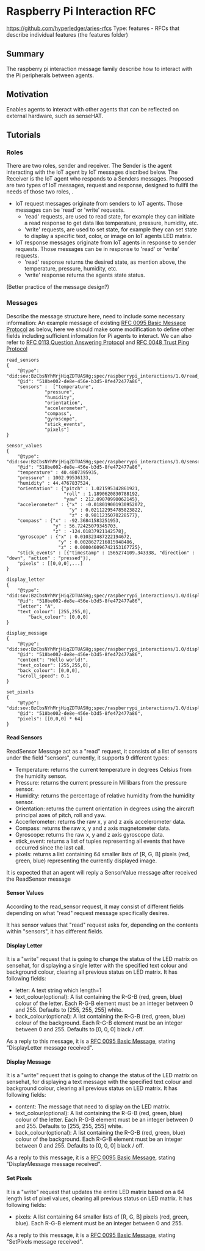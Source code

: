  # Raspberry Pi Interaction RFC
 
 https://github.com/hyperledger/aries-rfcs
 Type: features - RFCs that describe individual features (the features folder)
 
 ## Summary 
 
 The raspberry pi interaction message family describe how to interact with the Pi peripherals between agents.
 
 
 ## Motivation
 
 Enables agents to interact with other agents that can be reflected on external hardware, such as senseHAT.
 
 ## Tutorials
 
 ### Roles 
 
  There are two roles, sender and receiver.
  The Sender is the agent interacting with the IoT agent by IoT messages discribed below. The Receiver is the IoT agent who responds to a Senders messages.
  Proposed are two types of IoT messages, request and response, designed to fullfil the needs of those two roles, .
* IoT request messages originate from senders to IoT agents. Those messages can be 'read' or 'write' requests.
    * 'read' requests, are used to read state, for example they can initiate a read response to get data like temperature, pressure, humidity, etc.
    * 'write' requests, are used to set state, for example they can set state to display a specific text, color, or image on IoT agents LED matrix.
* IoT response messages originate from IoT agents in response to sender requests. Those messages can be in response to 'read' or 'write' requests.
    * 'read' response returns the desired state, as mention above, the temperature, pressure, humidity, etc.
    * 'write' response returns the agents state status.

(Better practice of the message design?)
     
     
### Messages

Describe the message structure here, need to include some necessary information:
An example message of existing [RFC 0095 Basic Message Protocol](https://github.com/hyperledger/aries-rfcs/tree/master/features/0095-basic-message) as below, here we should make some modification to define other fields including sufficient infomation for Pi agents to interact. We can also refer to [RFC 0113 Question Answering Protocol](https://github.com/hyperledger/aries-rfcs/tree/master/features/0113-question-answer) and [RFC 0048 Trust Ping Protocol](https://github.com/hyperledger/aries-rfcs/tree/master/features/0048-trust-ping)

    read_sensors
    {
        "@type": "did:sov:BzCbsNYhMrjHiqZDTUASHg;spec/raspberrypi_interactions/1.0/read_sensor",
        "@id": "518be002-de8e-456e-b3d5-8fe472477a86",
        "sensors" :  ["temperature", 
                  "pressure", 
                  "humidity",
                  "orientation", 
                  "accelerometer", 
                  "compass", 
                  "gyroscope",
                  "stick_events",
                  "pixels"]
    }
    
	sensor_values
	{
  	    "@type": "did:sov:BzCbsNYhMrjHiqZDTUASHg;spec/raspberrypi_interactions/1.0/sensor_values",
  	    "@id": "518be002-de8e-456e-b3d5-8fe472477a86",
  	    "temperature" : 40.4807395935,
  	    "pressure" : 1002.99536133,
  	    "humidity" : 44.4767837524,
  	    "orientation" : {"pitch" : 1.021595342861921,
                         "roll" : 1.1890620830788192,
                         "yaw" : 212.09070990062145},
  	    "accelerometer" : {"x" : -0.018019001930952072,
                           "y" : 0.021122954785823822,
                           "z" : 0.9811235070228577},
  	    "compass" : {"x" : -92.36841583251953,
                     "y" : 56.72425079345703,
                     "z" : -124.01837921142578},
  	    "gyroscope" : {"x" : 0.010323487222194672,
                       "y" : 0.0028627216815948486,
                       "z" : 0.000046096742153167725},
  	    "stick_events" : [{"timestamp" : 1565274109.343338, "direction" : "down", "action" : "pressed"}],
  	    "pixels" : [[0,0,0],...]
	}

	display_letter
	{
  		"@type": "did:sov:BzCbsNYhMrjHiqZDTUASHg;spec/raspberrypi_interactions/1.0/display_letter",
  		"@id": "518be002-de8e-456e-b3d5-8fe472477a86",
  		"letter": "A",
  		"text_colour": [255,255,0],
            "back_colour": [0,0,0]
	}

	display_message
	{
  		"@type": "did:sov:BzCbsNYhMrjHiqZDTUASHg;spec/raspberrypi_interactions/1.0/display_message",
  		"@id": "518be002-de8e-456e-b3d5-8fe472477a86",
  		"content": "Hello world!",
  		"text_colour": [255,255,0], 
  		"back_colour": [0,0,0],
  		"scroll_speed": 0.1
	}

	set_pixels
	{
  		"@type": "did:sov:BzCbsNYhMrjHiqZDTUASHg;spec/raspberrypi_interactions/1.0/display_message",
  		"@id": "518be002-de8e-456e-b3d5-8fe472477a86",
  		"pixels": [[0,0,0] * 64]
	}
    
    
    
#### Read Sensors

ReadSensor Message act as a "read" request, it consists of a list of sensors under the field "sensors", currently, it supports 9 different types:
* Temperature: returns the current temperature in degrees Celsius from the humidity sensor.
* Pressure: returns the current pressure in Millibars from the pressure sensor.
* Humidity: returns the percentage of relative humidity from the humidity sensor.
* Orientation: returns the current orientation in degrees using the aircraft principal axes of pitch, roll and yaw.
* Accerlerometer: returns the raw x, y and z axis accelerometer data.
* Compass: returns the raw x, y and z axis magnetometer data.
* Gyroscope: returns the raw x, y and z axis gyroscope data.
* stick_event: returns a list of tuples representing all events that have occurred since the last call.
* pixels: returns a list containing 64 smaller lists of [R, G, B] pixels (red, green, blue) representing the currently displayed image.

It is expected that an agent will reply a SensorValue message after received the ReadSensor message

#### Sensor Values

According to the read_sensor request, it may consist of different fields depending on what "read" request message specifically desires.

It has sensor values that "read" request asks for, depending on the contents within "sensors", it has different fields. 

#### Display Letter

It is a "write" request that is going to change the status of the LED matrix on sensehat, for displaying a single letter with the specified text colour and background colour, clearing all previous status on LED matrix. It has following fields:

* letter: A text string which length=1
* text_colour(optional): A list containing the R-G-B (red, green, blue) colour of the letter. Each R-G-B element must be an integer between 0 and 255. Defaults to [255, 255, 255] white.
* back_colour(optional): A list containing the R-G-B (red, green, blue) colour of the background. Each R-G-B element must be an integer between 0 and 255. Defaults to [0, 0, 0] black / off.

As a reply to this message, it is a [RFC 0095 Basic Message](https://github.com/hyperledger/aries-rfcs/tree/master/features/0095-basic-message), stating "DisplayLetter message received".

#### Display Message

It is a "write" request that is going to change the status of the LED matrix on sensehat, for displaying a text message with the specified text colour and background colour, clearing all previous status on LED matrix. It has following fields:

* content: The message that need to display on the LED matrix.
* text_colour(optional): A list containing the R-G-B (red, green, blue) colour of the letter. Each R-G-B element must be an integer between 0 and 255. Defaults to [255, 255, 255] white.
* back_colour(optional): A list containing the R-G-B (red, green, blue) colour of the background. Each R-G-B element must be an integer between 0 and 255. Defaults to [0, 0, 0] black / off.

As a reply to this message, it is a [RFC 0095 Basic Message](https://github.com/hyperledger/aries-rfcs/tree/master/features/0095-basic-message), stating "DisplayMessage message received".

#### Set Pixels

It is a "write" request that updates the entire LED matrix based on a 64 length list of pixel values, clearing all previous status on LED matrix. It has following fields:

* pixels: A list containing 64 smaller lists of [R, G, B] pixels (red, green, blue). Each R-G-B element must be an integer between 0 and 255.

As a reply to this message, it is a [RFC 0095 Basic Message](https://github.com/hyperledger/aries-rfcs/tree/master/features/0095-basic-message), stating "SetPixels message received".

